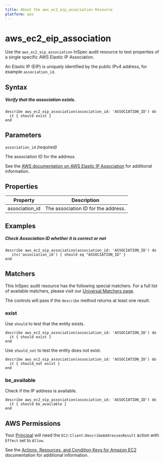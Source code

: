 ```yaml
---
title: About the aws_ec2_eip_association Resource
platform: aws
---
```


# aws_ec2_eip_association

Use the `aws_ec2_eip_association` InSpec audit resource to test properties of a single specific AWS Elastic IP Association.

An Elastic IP (EIP) is uniquely identified by the public IPv4 address, for example `association_id`.

## Syntax

##### Verify that the association exists.

    describe aws_ec2_eip_association(association_id: 'ASSOCIATION_ID') do
      it { should exist }
    end

## Parameters

`association_id` _(required)_

The association ID for the address.

See the [AWS documentation on AWS Elastic IP Association](https://docs.aws.amazon.com/AWSCloudFormation/latest/UserGuide/aws-properties-ec2-eip-association.html) for additional information.

## Properties

| Property | Description |
| --- | --- |
| association_id | The association ID for the address. |

## Examples

##### Check Association ID whether it is correct or not

    describe aws_ec2_eip_association(association_id: 'ASSOCIATION_ID') do
       its('association_id') { should eq "ASSOCIATION_ID" }
    end

## Matchers

This InSpec audit resource has the following special matchers. For a full list of available matchers, please visit our [Universal Matchers page](https://www.inspec.io/docs/reference/matchers/).

The controls will pass if the `describe` method returns at least one result.

### exist

Use `should` to test that the entity exists.

    describe aws_ec2_eip_association(association_id: 'ASSOCIATION_ID') do
      it { should exist }
    end

Use `should_not` to test the entity does not exist.

    describe aws_ec2_eip_association(association_id: 'ASSOCIATION_ID') do
      it { should_not exist }
    end

### be_available

Check if the IP address is available.

    describe aws_ec2_eip_association(association_id: 'ASSOCIATION_ID') do
      it { should be_available }
    end

## AWS Permissions

Your [Principal](https://docs.aws.amazon.com/IAM/latest/UserGuide/intro-structure.html#intro-structure-principal) will need the `EC2:Client:DescribeAddressesResult` action with `Effect` set to `Allow`.

See the [Actions, Resources, and Condition Keys for Amazon EC2](https://docs.aws.amazon.com/IAM/latest/UserGuide/list_amazonec2.html) documentation for additional information.
